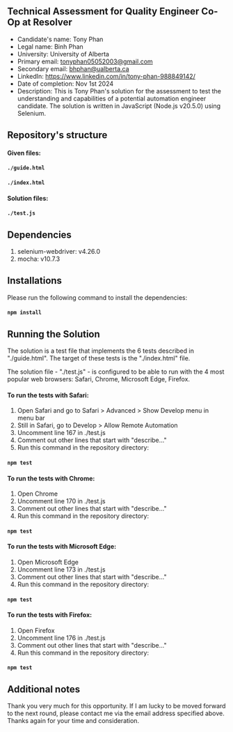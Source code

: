 ## Technical Assessment for Quality Engineer Co-Op at Resolver
- Candidate's name: Tony Phan
- Legal name: Binh Phan
- University: University of Alberta
- Primary email: tonyphan05052003@gmail.com
- Secondary email: bhphan@ualberta.ca
- LinkedIn: https://www.linkedin.com/in/tony-phan-988849142/
- Date of completion: Nov 1st 2024
- Description: This is Tony Phan's solution for the assessment to test the understanding and capabilities of a potential automation engineer candidate. The solution is written in JavaScript (Node.js v20.5.0) using Selenium.

## Repository's structure
#### Given files: 
#### `./guide.html`
#### `./index.html`

#### Solution files:
#### `./test.js`

## Dependencies
1. selenium-webdriver: v4.26.0
2. mocha: v10.7.3

## Installations
Please run the following command to install the dependencies:
#### `npm install`

## Running the Solution
The solution is a test file that implements the 6 tests described in "./guide.html". The target of these tests is the "./index.html" file.

The solution file - "./test.js" - is configured to be able to run with the 4 most popular web browsers: Safari, Chrome, Microsoft Edge, Firefox.

#### To run the tests with Safari:
1. Open Safari and go to Safari > Advanced > Show Develop menu in menu bar
2. Still in Safari, go to Develop > Allow Remote Automation
3. Uncomment line 167 in ./test.js
4. Comment out other lines that start with "describe..."
5. Run this command in the repository directory:
#### `npm test`

#### To run the tests with Chrome:
1. Open Chrome
2. Uncomment line 170 in ./test.js
3. Comment out other lines that start with "describe..."
4. Run this command in the repository directory:
#### `npm test`

#### To run the tests with Microsoft Edge:
1. Open Microsoft Edge
2. Uncomment line 173 in ./test.js
3. Comment out other lines that start with "describe..."
4. Run this command in the repository directory:
#### `npm test`

#### To run the tests with Firefox:
1. Open Firefox
2. Uncomment line 176 in ./test.js
3. Comment out other lines that start with "describe..."
4. Run this command in the repository directory:
#### `npm test`

## Additional notes
Thank you very much for this opportunity. If I am lucky to be moved forward to the next round, please contact me via the email address specified above. Thanks again for your time and consideration.
